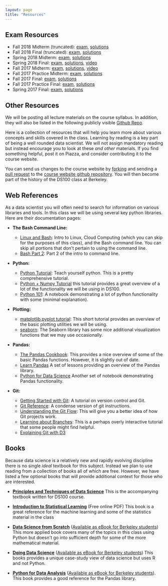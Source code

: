 ```yaml
---
layout: page
title: "Resources"
---
```


## Exam Resources

* Fall 2018 Midterm (truncated): [exam](assets/exams/fa18/fa18_mt_truncated.pdf), [solutions](assets/exams/fa18/fa18_mt_truncated_sol.pdf)
* Fall 2018 Final (truncated): [exam](assets/exams/fa18/fa18_final_truncated.pdf), [solutions](assets/exams/fa18/fa18_final_truncated_sol.pdf)
* Spring 2018 Midterm: [exam](assets/exams/sp18/sp18midterm.pdf), [solutions](assets/exams/sp18/sp18midtermsol.pdf)
* Spring 2018 Final: [exam](assets/exams/sp18/sp18final.pdf), [solutions](assets/exams/sp18/sp18finalsol.pdf), [video](https://www.youtube.com/watch?v=5JU0Xe46DnA&list=PLQCcNQgUcDfrBO7dpL-Pv6e0LYGeqsHKr)
* Fall 2017 Midterm: [exam](assets/exams/fa17/fa17midterm.pdf), [solutions](assets/exams/fa17/fa17midtermsol.pdf), [video](https://www.youtube.com/watch?v=uYS4ZBB0aZU&list=PLQCcNQgUcDfqAD1D9g9P9SUYo0tdXQpSY)
* Fall 2017 Practice Midterm: [exam](assets/exams/fa17/fa17practicemidterm.pdf), [solutions](assets/exams/fa17/fa17midtermsol.pdf)
* Fall 2017 Final: [exam](assets/exams/fa17/fa17final.pdf), [solutions](assets/exams/fa17/fa17finalsol.pdf)
* Fall 2017 Practice Final: [exam](assets/exams/fa17/fa17practicefinal.pdf), [solutions](assets/exams/fa17/fa17practicefinalsol.pdf)
* Spring 2017 Final: [exam](assets/exams/sp17/sp17final.pdf), [solutions](assets/exams/sp17/sp17finalsol.pdf)

## Other Resources

We will be posting all lecture materials on the course syllabus.  In addition, they will also be listed in the following publicly visible [Github Repo](https://github.com/DS-100/sp19).

Here is a collection of resources that will help you learn more about various concepts and skills covered in the class.  Learning by reading is a key part of being a well rounded data scientist.  We will not assign mandatory reading but instead encourage you to look at these _and other_ materials.  If you find something helpful, post it on Piazza, and consider contributing it to the course website.

You can send us changes to the course website by [forking](https://help.github.com/articles/fork-a-repo/) and sending a [pull request](https://help.github.com/articles/about-pull-requests/) to the [course website github repository](https://github.com/DS-100/sp19).  You will then become part of the history of the DS100 class at Berkeley.

## Web References

As a data scientist you will often need to search for information on various libraries and tools.  In this class we will be using several key python libraries.  Here are their documentation pages:

* **The Bash Command Line:**
  * [Linux and Bash](https://drive.google.com/file/d/0B6nL03OcEignTGowRkNCZzN6T00/view): Intro to Linux, Cloud Computing (which you can skip for the purposes of this class), and the Bash command line. You can skip all portions that don't pertain to using the command line.
  * [Bash Part 2](https://drive.google.com/file/d/0B6nL03OcEigncUxXNnNmV3VuN1U/view): Part 2 of the intro to command line.

* **Python:**
  * [Python Tutorial](https://docs.python.org/3.5/tutorial/):  Teach yourself python.  This is a pretty comprehensive tutorial.
  * [Python + Numpy Tutorial](http://cs231n.github.io/python-numpy-tutorial/) this tutorial provides a great overview of a lot of the functionality we will be using in DS100.
  * [Python 101](http://nbviewer.jupyter.org/urls/bitbucket.org/hrojas/learn-pandas/raw/master/lessons/Python_101.ipynb): A notebook demonstrating a lot of python functionality with some (minimal explanation).


* **Plotting:**
  * [matplotlib.pyplot tutorial](http://matplotlib.org/users/pyplot_tutorial.html#pyplot-tutorial): This short tutorial provides an overview of the basic plotting utilities we will be using.
  * [seaborn](http://seaborn.pydata.org/tutorial.html): The Seaborn library has some nice additional visualization functions that we may use occasionally.

* **Pandas:**
  * [The Pandas Cookbook](http://nbviewer.jupyter.org/github/jvns/pandas-cookbook/tree/master/cookbook/):  This provides a nice overview of some of the basic Pandas functions.  However, it is slightly out of date.
  * [Learn Pandas](https://bitbucket.org/hrojas/learn-pandas) A set of lessons providing an overview of the Pandas library.
  * [Python for Data Science](http://wavedatalab.github.io/datawithpython/index.html) Another set of notebook demonstrating Pandas functionality.

* **Git:**
  * [Getting Started with Git](https://git-scm.com/book/en/v2/Getting-Started-About-Version-Control): A tutorial on version control and Git.
  * [Git Reference](http://gitref.org): A condense version of git instructions.
  * [Understanding the Git Flow](https://guides.github.com/introduction/flow/): This will give you a better idea of how Git projects work.
  * [Learning about Branches](http://learngitbranching.js.org): This is a perhaps overly interactive tutorial that some people might find helpful.
  * [Explaining Git with D3](http://onlywei.github.io/explain-git-with-d3/)


## Books

Because data science is a relatively new and rapidly evolving discipline there is no single *ideal* textbook for this subject.
Instead we plan to use reading from a collection of books all of which are free.
However, we have listed a few optional books that will provide additional context for those who are interested.

* **[Principles and Techniques of Data Science](https://www.textbook.ds100.org/)** This is the accompanying textbook written for DS100 course.

* **[Introduction to Statistical Learning](http://www-bcf.usc.edu/~gareth/ISL/)** (Free online PDF) This book is a great reference for the machine learning and some of the statistics material in the class

* **[Data Science from Scratch](http://shop.oreilly.com/product/0636920033400.do)** ([Available as eBook for Berkeley students](http://proquest.safaribooksonline.com/9781491901410)) This more applied book covers many of the topics in this class using Python but doesn't go into sufficient depth for some of the more mathematical material.

*  **[Doing Data Science](http://shop.oreilly.com/product/0636920028529.do)**
([Available as eBook for Berkeley students](http://proquest.safaribooksonline.com/9781449363871)) This books provides a unique case-study view of data science but uses R and not Python.

* **[Python for Data Analysis](http://shop.oreilly.com/product/0636920023784.do)** ([Available as eBook for Berkeley students](http://proquest.safaribooksonline.com/9781449323592)).  This book provides a good reference for the Pandas library.
